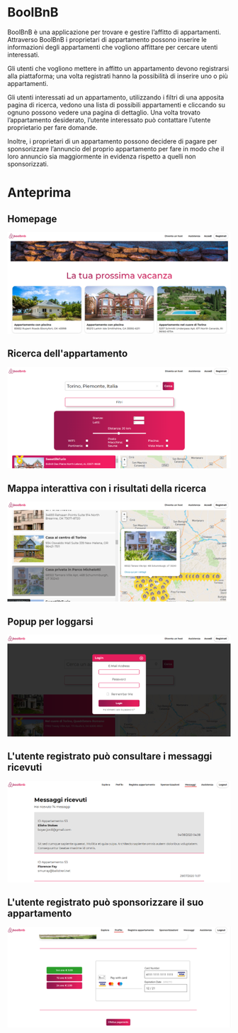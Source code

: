 # BoolBnB

BoolBnB è una applicazione per trovare e gestire l’affitto di appartamenti. Attraverso BoolBnB i proprietari di appartamento possono inserire le informazioni degli appartamenti che vogliono affittare per cercare utenti interessati. 
 
Gli utenti che vogliono mettere in affitto un appartamento devono registrarsi alla piattaforma; una volta registrati hanno la possibilità di inserire uno o più appartamenti. 
 
Gli utenti interessati ad un appartamento, utilizzando i filtri di una apposita pagina di ricerca, vedono una lista di possibili appartamenti e cliccando su ognuno possono vedere una pagina di dettaglio. Una volta trovato l’appartamento desiderato, l’utente interessato può contattare l’utente proprietario per fare domande. 
 
Inoltre, i proprietari di un appartamento possono decidere di pagare per sponsorizzare l’annuncio del proprio appartamento per fare in modo che il loro annuncio sia maggiormente in evidenza rispetto a quelli non sponsorizzati.
 
# Anteprima
## Homepage
![](dev_miscellaneous/images_promo/home_page.png)


## Ricerca dell'appartamento
![](dev_miscellaneous/images_promo/ricerca.png)


## Mappa interattiva con i risultati della ricerca
![](dev_miscellaneous/images_promo/search_map.png)


## Popup per loggarsi
![](dev_miscellaneous/images_promo/login.png)


## L'utente registrato può consultare i messaggi ricevuti
![](dev_miscellaneous/images_promo/messaggi.png)


## L'utente registrato può sponsorizzare il suo appartamento
![](dev_miscellaneous/images_promo/pagamento.png)
